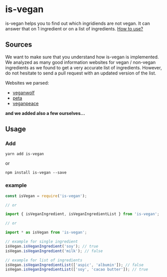 # is-vegan

is-vegan helps you to find out which ingridiends are not vegan. It can answer that on 1 ingredient or on a list of ingredients. [How to use?](#Usage)

## Sources

We want to make sure that you understand how is-vegan is implemented. We analyzed as many good information websites for vegan / non-vegan ingredients as we found to get a very accurate list of ingredients. However, do not hesitate to send a pull request with an updated version of the list.

Websites we parsed:

* [veganwolf](http://www.veganwolf.com/animal_ingredients.htm)
* [peta](https://www.peta.org/living/food/animal-ingredients-list/)
* [veganpeace](http://www.veganpeace.com/ingredients/ingredients.htm)

**and we added also a few ourselves...**

## Usage

### Add

`yarn add is-vegan`

or

`npm install is-vegan --save`

### example

```javascript
const isVegan = require('is-vegan');

// or

import { isVeganIngredient, isVeganIngredientList } from 'is-vegan';

// or

import * as isVegan from 'is-vegan';

// example for single ingredient
isVegan.isVeganIngredient('soy'); // true
isVegan.isVeganIngredient('milk'); // false

// example for list of ingredients
isVegan.isVeganIngredientList(['aspic', 'albumin']); // false
isVegan.isVeganIngredientList(['soy', 'cacao butter']); // true
```
